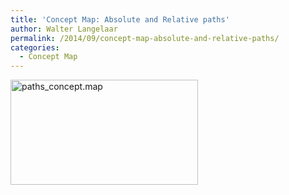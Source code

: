 ```yaml
---
title: 'Concept Map: Absolute and Relative paths'
author: Walter Langelaar
permalink: /2014/09/concept-map-absolute-and-relative-paths/
categories:
  - Concept Map
---
```

[<img class="alignnone size-medium wp-image-8893" alt="paths_concept.map" src="http://teaching.software-carpentry.org/wp-content/uploads/2014/09/paths_concept.map_-300x168.png" width="300" height="168" />][1]

 [1]: http://teaching.software-carpentry.org/wp-content/uploads/2014/09/paths_concept.map_.png
